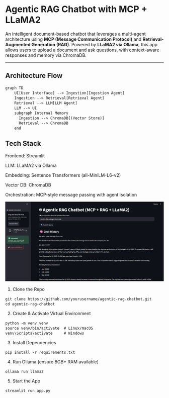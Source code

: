 # Agentic RAG Chatbot with MCP + LLaMA2

An intelligent document-based chatbot that leverages a multi-agent architecture using **MCP (Message Communication Protocol)** and **Retrieval-Augmented Generation (RAG)**. Powered by **LLaMA2 via Ollama**, this app allows users to upload a document and ask questions, with context-aware responses and memory via ChromaDB.

---

## Architecture Flow

```mermaid
graph TD
    UI[User Interface] --> Ingestion[Ingestion Agent]
    Ingestion --> Retrieval[Retrieval Agent]
    Retrieval --> LLM[LLM Agent]
    LLM --> UI
    subgraph Internal Memory
      Ingestion --> ChromaDB[(Vector Store)]
      Retrieval --> ChromaDB
    end
```
## Tech Stack

Frontend: Streamlit

LLM: LLaMA2 via Ollama

Embedding: Sentence Transformers (all-MiniLM-L6-v2)

Vector DB: ChromaDB

Orchestration: MCP-style message passing with agent isolation

![App Screenshot](Screenshot.png)


1. Clone the Repo
```
git clone https://github.com/yourusername/agentic-rag-chatbot.git
cd agentic-rag-chatbot
```

2. Create & Activate Virtual Environment
```
python -m venv venv
source venv/bin/activate  # Linux/macOS
venv\Scripts\activate     # Windows
```
3. Install Dependencies
```
pip install -r requirements.txt
```
4. Run Ollama (ensure 8GB+ RAM available)
```
ollama run llama2
```
5. Start the App
```
streamlit run app.py
```
